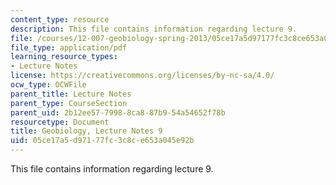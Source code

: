 ```yaml
---
content_type: resource
description: This file contains information regarding lecture 9.
file: /courses/12-007-geobiology-spring-2013/05ce17a5d97177fc3c8ce653a045e92b_MIT12_007S13_Lec9.pdf
file_type: application/pdf
learning_resource_types:
- Lecture Notes
license: https://creativecommons.org/licenses/by-nc-sa/4.0/
ocw_type: OCWFile
parent_title: Lecture Notes
parent_type: CourseSection
parent_uid: 2b12ee57-7998-8ca8-87b9-54a54652f78b
resourcetype: Document
title: Geobiology, Lecture Notes 9
uid: 05ce17a5-d971-77fc-3c8c-e653a045e92b
---
```

This file contains information regarding lecture 9.